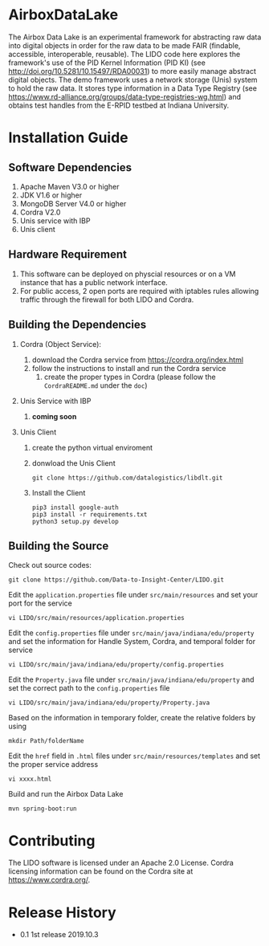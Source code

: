 # AirboxDataLake

The Airbox Data Lake is an experimental framework for abstracting raw data into digital objects in order for the raw data to be made FAIR (findable, accessible, interoperable, reusable).  The LIDO code here explores the framework's use of the PID Kernel Information (PID KI) (see http://doi.org/10.5281/10.15497/RDA00031) to more easily manage abstract digital objects. The demo framework uses a network storage (Unis) system to hold the raw data.  It stores type information in a Data Type Registry (see https://www.rd-alliance.org/groups/data-type-registries-wg.html) and obtains test handles from the E-RPID testbed at Indiana University. 

# Installation Guide

## Software Dependencies

1. Apache Maven V3.0 or higher
2. JDK V1.6 or higher
3. MongoDB Server V4.0 or higher
4. Cordra V2.0
5. Unis service with IBP
6. Unis client

## Hardware Requirement

1. This software can be deployed on physcial resources or on a VM instance that has a public network interface.
2. For public access, 2 open ports are required with iptables rules allowing traffic through the firewall for both LIDO and Cordra.

## Building the Dependencies

1. Cordra (Object Service): 

   1. download the Cordra service from https://cordra.org/index.html
   2. follow the instructions to install and run the Cordra service
      1. create the proper types in Cordra (please follow the `CordraREADME.md` under the `doc`)

2. Unis Service with IBP

   1. **coming soon**

3. Unis Client

   1. create the python virtual enviroment

   2. donwload the Unis Client

      ```
      git clone https://github.com/datalogistics/libdlt.git
      ```

   3. Install the Client

      ```
      pip3 install google-auth
      pip3 install -r requirements.txt
      python3 setup.py develop
      ```

## Building the Source

Check out source codes:

```
git clone https://github.com/Data-to-Insight-Center/LIDO.git
```

Edit the `application.properties` file under `src/main/resources` and set your port for the service

```
vi LIDO/src/main/resources/application.properties
```

Edit the `config.properties` file under `src/main/java/indiana/edu/property` and set the information for Handle System, Cordra, and temporal folder for service

```
vi LIDO/src/main/java/indiana/edu/property/config.properties
```

Edit the `Property.java` file under `src/main/java/indiana/edu/property` and set the correct path to the `config.properties` file

```
vi LIDO/src/main/java/indiana/edu/property/Property.java
```

Based on the information in temporary folder, create the relative folders by using

```
mkdir Path/folderName
```

Edit the `href` field in `.html` files under `src/main/resources/templates` and set the proper service address

```
vi xxxx.html
```

Build and run the Airbox Data Lake

```
mvn spring-boot:run
```

# Contributing

The LIDO software is licensed under an Apache 2.0 License.  Cordra licensing information can be found on the Cordra site at https://www.cordra.org/.

# Release History

* 0.1 1st release 2019.10.3
